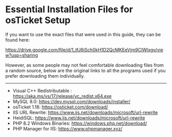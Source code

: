 # Essential Installation Files for osTicket Setup
If you want to use the exact files that were used in this guide, they can be found here:

https://drive.google.com/file/d/1_tfJ6iSch0kH1D2QcMKEeVjm9CIWlxgy/view?usp=sharing

However, as some people may not feel comfortable downloading files from a random source, below are the original links to all the programs used if you prefer downloading them individually.

---

- Visual C++ Redistributable : https://aka.ms/vs/17/release/vc_redist.x64.exe
- MySQL 8.0: https://dev.mysql.com/downloads/installer/
- osTicket 1.18: https://osticket.com/download/
- IIS URL Rewrite: https://www.iis.net/downloads/microsoft/url-rewrite
- HeidiSQL: https://www.iis.net/downloads/microsoft/url-rewrite
- PHP 8.2 Windows Binaries: https://windows.php.net/download/
- PHP Manager for IIS: https://www.phpmanager.xyz/
